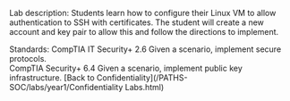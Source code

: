 Lab description: Students learn how to configure their Linux VM to allow authentication to SSH with certificates.  The student will create a new account and key pair to allow this and follow the directions to implement.

Standards: CompTIA IT Security+ 2.6 Given a scenario, implement secure protocols.<br>
CompTIA Security+ 6.4 Given a scenario, implement public key infrastructure.
[Back to Confidentiality](/PATHS-SOC/labs/year1/Confidentiality Labs.html)
